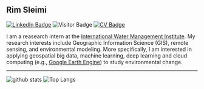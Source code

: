 ## Rim Sleimi

[![LinkedIn Badge](https://img.shields.io/badge/My-LinkedIn-blue)](https://www.linkedin.com/in/rim-sleimi-799256147/)
![Visitor Badge](https://visitor-badge.laobi.icu/badge?page_id=Rim-chan.Rim-chan)
[![CV Badge](https://img.shields.io/badge/My-CV-critical)](https://drive.google.com/file/d/1bCCPynz0xUY0YXeVntY_fUKU6oms2sXZ/view?usp=sharing)

I am a reasearch intern at the [International Water Management Institute](https://www.iwmi.cgiar.org/). My research interests include Geographic Information Science (GIS), remote sensing, and environmental modeling. More specifically, I am interested in applying geospatial big data, machine learning, deep learning and cloud computing (e.g., [Google Earth Engine](https://earthengine.google.com/)) to study environmental change. 

------
![github stats](https://github-readme-stats.vercel.app/api?username=Rim-chan&show_icons=true)
![Top Langs](https://github-readme-stats.vercel.app/api/top-langs/?username=Rim-chan&langs_count=3&hide=javascript,go,html,css,tex)
